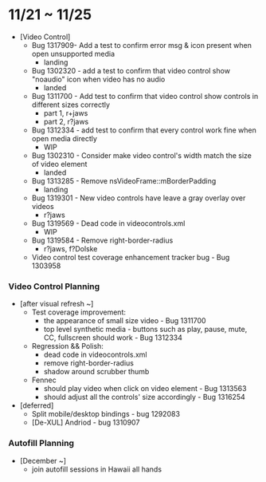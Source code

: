 # 11/21 ~ 11/25

- [Video Control]
  - Bug 1317909- Add a test to confirm error msg & icon present when open unsupported media
    - landing
  - Bug 1302320 - add a test to confirm that video control show "noaudio" icon when video has no audio
    - landed
  - Bug 1311700 - Add test to confirm that video control show controls in different sizes correctly
    - part 1, r+jaws
    - part 2, r?jaws
  - Bug 1312334 - add test to confirm that every control work fine when open media directly
    - WIP
  - Bug 1302310 - Consider make video control's width match the size of video element
    - landed
  - Bug 1313285 - Remove nsVideoFrame::mBorderPadding
    - landing
  - Bug 1319301 - New video controls have leave a gray overlay over videos
    - r?jaws
  - Bug 1319569 - Dead code in videocontrols.xml
    - WIP
  - Bug 1319584 - Remove right-border-radius
    - r?jaws, f?Dolske
  - Video control test coverage enhancement tracker bug - Bug 1303958

### Video Control Planning ###

- [after visual refresh ~]
	- Test coverage improvement:
		- the appearance of small size video - Bug 1311700
		- top level synthetic media - buttons such as play, pause, mute, CC, fullscreen should work - Bug 1312334
  - Regression && Polish:
    - dead code in videocontrols.xml
    - remove right-border-radius
    - shadow around scrubber thumb
  - Fennec
    - should play video when click on video element - Bug 1313563
    - should adjust all the controls' size accordingly - Bug 1316254
- [deferred]
  - Split mobile/desktop bindings - bug 1292083
  - [De-XUL] Andriod - bug 1310907

### Autofill Planning ###

  - [December ~]
    - join autofill sessions in Hawaii all hands
